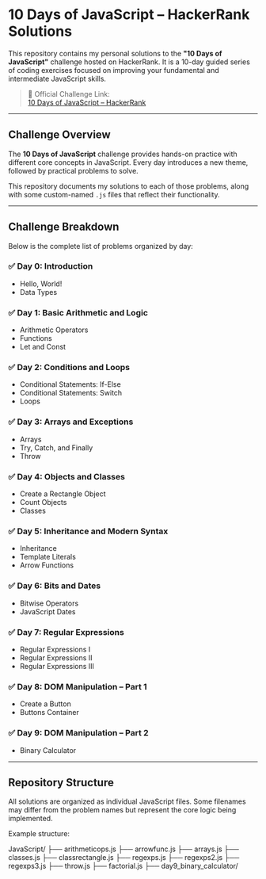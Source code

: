 # 10 Days of JavaScript – HackerRank Solutions

This repository contains my personal solutions to the **"10 Days of JavaScript"** challenge hosted on HackerRank. It is a 10-day guided series of coding exercises focused on improving your fundamental and intermediate JavaScript skills.

> 📘 Official Challenge Link:  
> <a href="https://www.hackerrank.com/domains/tutorials/10-days-of-javascript" target="_blank">10 Days of JavaScript – HackerRank</a>

---

## Challenge Overview

The **10 Days of JavaScript** challenge provides hands-on practice with different core concepts in JavaScript. Every day introduces a new theme, followed by practical problems to solve.

This repository documents my solutions to each of those problems, along with some custom-named `.js` files that reflect their functionality.

---

## Challenge Breakdown

Below is the complete list of problems organized by day:

### ✅ Day 0: Introduction
- Hello, World!
- Data Types

### ✅ Day 1: Basic Arithmetic and Logic
- Arithmetic Operators
- Functions
- Let and Const

### ✅ Day 2: Conditions and Loops
- Conditional Statements: If-Else
- Conditional Statements: Switch
- Loops

### ✅ Day 3: Arrays and Exceptions
- Arrays
- Try, Catch, and Finally
- Throw

### ✅ Day 4: Objects and Classes
- Create a Rectangle Object
- Count Objects
- Classes

### ✅ Day 5: Inheritance and Modern Syntax
- Inheritance
- Template Literals
- Arrow Functions

### ✅ Day 6: Bits and Dates
- Bitwise Operators
- JavaScript Dates

### ✅ Day 7: Regular Expressions
- Regular Expressions I
- Regular Expressions II
- Regular Expressions III

### ✅ Day 8: DOM Manipulation – Part 1
- Create a Button
- Buttons Container

### ✅ Day 9: DOM Manipulation – Part 2
- Binary Calculator

---

## Repository Structure

All solutions are organized as individual JavaScript files. Some filenames may differ from the problem names but represent the core logic being implemented.

Example structure:

JavaScript/
├── arithmeticops.js
├── arrowfunc.js
├── arrays.js
├── classes.js
├── classrectangle.js
├── regexps.js
├── regexps2.js
├── regexps3.js
├── throw.js
├── factorial.js
├── day9_binary_calculator/

